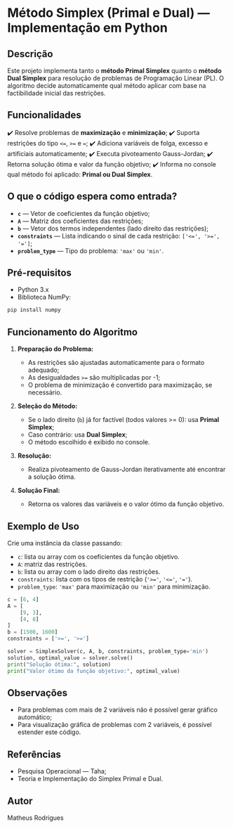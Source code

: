 # Método Simplex (Primal e Dual) — Implementação em Python

## Descrição

Este projeto implementa tanto o **método Primal Simplex** quanto o **método Dual Simplex** para resolução de problemas de Programação Linear (PL). O algoritmo decide automaticamente qual método aplicar com base na factibilidade inicial das restrições.

## Funcionalidades

✔️ Resolve problemas de **maximização** e **minimização**;
✔️ Suporta restrições do tipo `<=`, `>=` e `=`;
✔️ Adiciona variáveis de folga, excesso e artificiais automaticamente;
✔️ Executa pivoteamento Gauss-Jordan;
✔️ Retorna solução ótima e valor da função objetivo;
✔️ Informa no console qual método foi aplicado: **Primal ou Dual Simplex**.

## O que o código espera como entrada?

* **`c`** — Vetor de coeficientes da função objetivo;
* **`A`** — Matriz dos coeficientes das restrições;
* **`b`** — Vetor dos termos independentes (lado direito das restrições);
* **`constraints`** — Lista indicando o sinal de cada restrição: `['<=', '>=', '=']`;
* **`problem_type`** — Tipo do problema: `'max'` ou `'min'`.

## Pré-requisitos

* Python 3.x
* Biblioteca NumPy:

```bash
pip install numpy
```

## Funcionamento do Algoritmo

1. **Preparação do Problema:**

   * As restrições são ajustadas automaticamente para o formato adequado;
   * As desigualdades `>=` são multiplicadas por -1;
   * O problema de minimização é convertido para maximização, se necessário.

2. **Seleção do Método:**

   * Se o lado direito (`b`) já for factível (todos valores >= 0): usa **Primal Simplex**;
   * Caso contrário: usa **Dual Simplex**;
   * O método escolhido é exibido no console.

3. **Resolução:**

   * Realiza pivoteamento de Gauss-Jordan iterativamente até encontrar a solução ótima.

4. **Solução Final:**

   * Retorna os valores das variáveis e o valor ótimo da função objetivo.

## Exemplo de Uso

Crie uma instância da classe passando:
   - `c`: lista ou array com os coeficientes da função objetivo.
   - `A`: matriz das restrições.
   - `b`: lista ou array com o lado direito das restrições.
   - `constraints`: lista com os tipos de restrição (`'>='`, `'<='`, `'='`).
   - `problem_type`: `'max'` para maximização ou `'min'` para minimização.

   ```python
   c = [6, 4]
   A = [
       [9, 3],
       [4, 8]
   ]
   b = [1500, 1600]
   constraints = ['>=', '>=']

   solver = SimplexSolver(c, A, b, constraints, problem_type='min')
   solution, optimal_value = solver.solve()
   print("Solução ótima:", solution)
   print("Valor ótimo da função objetivo:", optimal_value)
   ```

## Observações

* Para problemas com mais de 2 variáveis não é possível gerar gráfico automático;
* Para visualização gráfica de problemas com 2 variáveis, é possível estender este código.

## Referências

* Pesquisa Operacional — Taha;
* Teoria e Implementação do Simplex Primal e Dual.

## Autor

Matheus Rodrigues
